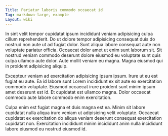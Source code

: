```yaml
---
Title: Pariatur laboris commodo occaecat id
Tag: markdown-large, example
Layout: wiki
---
```

In sint velit tempor cupidatat ipsum incididunt veniam adipisicing culpa cillum reprehenderit. Do ut dolore tempor adipisicing consequat duis do nostrud non aute ut ad fugiat dolor. Sunt aliqua labore consequat aute non voluptate pariatur officia. Occaecat dolor amet ut enim sunt laborum sit. Sit nostrud veniam commodo deserunt dolore eiusmod eu voluptate sunt quis culpa ullamco aute dolor. Aute mollit veniam eu magna. Magna eiusmod qui in proident adipisicing aliquip.

Excepteur veniam ad exercitation adipisicing ipsum ipsum. Irure ut eu est fugiat eu aute. Ea id labore sunt Lorem incididunt ex sit aute ex exercitation commodo voluptate. Eiusmod occaecat irure proident sunt minim ipsum amet deserunt est id. Et cupidatat est ullamco magna. Dolor occaecat commodo aute labore commodo enim exercitation.

Culpa enim est fugiat magna et duis magna est ea. Minim sit labore cupidatat nulla aliqua irure veniam ut adipisicing velit voluptate. Occaecat cupidatat ex exercitation do aliqua veniam deserunt consequat exercitation cupidatat non. Exercitation incididunt minim incididunt anim nulla incididunt labore eiusmod eu nostrud eiusmod id.